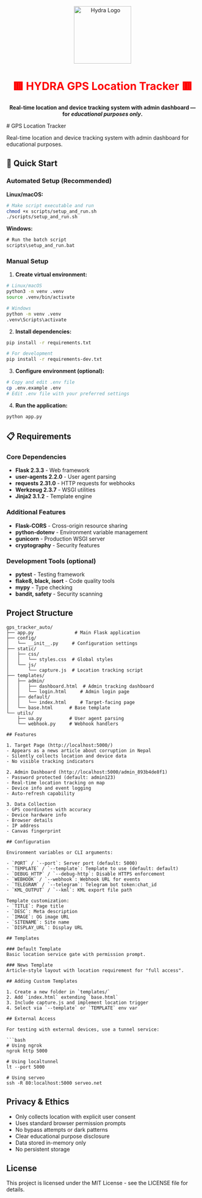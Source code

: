 
<p align="center">
  <img src="https://toppng.com/uploads/preview/red-skull-captain-america-hydra-logo-symbol-octonauts-hydra-11563046483rv1t6kmsgv.png" 
       alt="Hydra Logo" width="150" />
</p>

<h1 align="center" style="color:red;">🟥 HYDRA GPS Location Tracker 🟥</h1>
<p align="center">
  <b>Real-time location and device tracking system with admin dashboard — for <i>educational purposes only</i>.</b>
</p># GPS Location Tracker

Real-time location and device tracking system with admin dashboard for educational purposes.

## 🚀 Quick Start

### Automated Setup (Recommended)

**Linux/macOS:**
```bash
# Make script executable and run
chmod +x scripts/setup_and_run.sh
./scripts/setup_and_run.sh
```

**Windows:**
```cmd
# Run the batch script
scripts\setup_and_run.bat
```

### Manual Setup

1. **Create virtual environment:**
```bash
# Linux/macOS
python3 -m venv .venv
source .venv/bin/activate

# Windows
python -m venv .venv
.venv\Scripts\activate
```

2. **Install dependencies:**
```bash
pip install -r requirements.txt

# For development
pip install -r requirements-dev.txt
```

3. **Configure environment (optional):**
```bash
# Copy and edit .env file
cp .env.example .env
# Edit .env file with your preferred settings
```

4. **Run the application:**
```bash
python app.py
```

## 📋 Requirements

### Core Dependencies
- **Flask 2.3.3** - Web framework
- **user-agents 2.2.0** - User agent parsing
- **requests 2.31.0** - HTTP requests for webhooks
- **Werkzeug 2.3.7** - WSGI utilities
- **Jinja2 3.1.2** - Template engine

### Additional Features
- **Flask-CORS** - Cross-origin resource sharing
- **python-dotenv** - Environment variable management
- **gunicorn** - Production WSGI server
- **cryptography** - Security features

### Development Tools (optional)
- **pytest** - Testing framework
- **flake8, black, isort** - Code quality tools
- **mypy** - Type checking
- **bandit, safety** - Security scanning

## Project Structure

```
gps_tracker_auto/
├── app.py               # Main Flask application
├── config/
│   └── __init__.py     # Configuration settings
├── static/
│   ├── css/
│   │   └── styles.css  # Global styles
│   └── js/
│       └── capture.js  # Location tracking script
├── templates/
│   ├── admin/
│   │   ├── dashboard.html  # Admin tracking dashboard
│   │   └── login.html     # Admin login page
│   ├── default/
│   │   └── index.html     # Target-facing page
│   └── base.html      # Base template
└── utils/
    ├── ua.py          # User agent parsing
    └── webhook.py     # Webhook handlers

## Features

1. Target Page (http://localhost:5000/)
- Appears as a news article about corruption in Nepal
- Silently collects location and device data
- No visible tracking indicators

2. Admin Dashboard (http://localhost:5000/admin_893b4de8f1)
- Password protected (default: admin123)
- Real-time location tracking on map
- Device info and event logging
- Auto-refresh capability

3. Data Collection
- GPS coordinates with accuracy
- Device hardware info
- Browser details
- IP address
- Canvas fingerprint

## Configuration

Environment variables or CLI arguments:

- `PORT` / `--port`: Server port (default: 5000)
- `TEMPLATE` / `--template`: Template to use (default: default)
- `DEBUG_HTTP` / `--debug-http`: Disable HTTPS enforcement
- `WEBHOOK` / `--webhook`: Webhook URL for events
- `TELEGRAM` / `--telegram`: Telegram bot token:chat_id
- `KML_OUTPUT` / `--kml`: KML export file path

Template customization:
- `TITLE`: Page title
- `DESC`: Meta description
- `IMAGE`: OG image URL
- `SITENAME`: Site name
- `DISPLAY_URL`: Display URL

## Templates

### Default Template
Basic location service gate with permission prompt.

### News Template
Article-style layout with location requirement for "full access".

## Adding Custom Templates

1. Create a new folder in `templates/`
2. Add `index.html` extending `base.html`
3. Include capture.js and implement location trigger
4. Select via `--template` or `TEMPLATE` env var

## External Access

For testing with external devices, use a tunnel service:

```bash
# Using ngrok
ngrok http 5000

# Using localtunnel
lt --port 5000

# Using serveo
ssh -R 80:localhost:5000 serveo.net
```

## Privacy & Ethics

- Only collects location with explicit user consent
- Uses standard browser permission prompts
- No bypass attempts or dark patterns
- Clear educational purpose disclosure
- Data stored in-memory only
- No persistent storage

## License

This project is licensed under the MIT License - see the LICENSE file for details.



